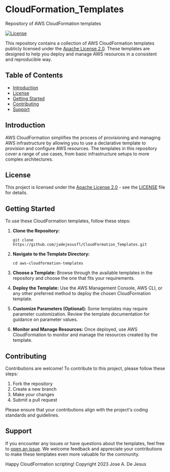 # CloudFormation_Templates
Repository of AWS CloudFormation templates

[![License](https://img.shields.io/badge/license-Apache%202.0-blue.svg)](https://opensource.org/licenses/Apache-2.0)

This repository contains a collection of AWS CloudFormation templates publicly licensed under the [Apache License 2.0](LICENSE). These templates are designed to help you deploy and manage AWS resources in a consistent and reproducible way.

## Table of Contents

- [Introduction](#introduction)
- [License](#license)
- [Getting Started](#getting-started)
- [Contributing](#contributing)
- [Support](#support)

## Introduction

AWS CloudFormation simplifies the process of provisioning and managing AWS infrastructure by allowing you to use a declarative template to provision and configure AWS resources. The templates in this repository cover a range of use cases, from basic infrastructure setups to more complex architectures.

## License

This project is licensed under the [Apache License 2.0](LICENSE) - see the [LICENSE](LICENSE) file for details.

## Getting Started

To use these CloudFormation templates, follow these steps:

1. **Clone the Repository:**
   ```
   git clone https://github.com/jadejesusfl/CloudFormation_Templates.git
   ```

2. **Navigate to the Template Directory:**
   ```
   cd aws-cloudformation-templates
   ```

3. **Choose a Template:**
   Browse through the available templates in the repository and choose the one that fits your requirements.

4. **Deploy the Template:**
   Use the AWS Management Console, AWS CLI, or any other preferred method to deploy the chosen CloudFormation template.

5. **Customize Parameters (Optional):**
   Some templates may require parameter customization. Review the template documentation for guidance on parameter values.

6. **Monitor and Manage Resources:**
   Once deployed, use AWS CloudFormation to monitor and manage the resources created by the template.

## Contributing

Contributions are welcome! To contribute to this project, please follow these steps:

1. Fork the repository
2. Create a new branch
3. Make your changes
4. Submit a pull request

Please ensure that your contributions align with the project's coding standards and guidelines.

## Support

If you encounter any issues or have questions about the templates, feel free to [open an issue](https://github.com/jadejesusfl/CloudFormation_Templates/issues). We welcome feedback and appreciate your contributions to make these templates even more valuable for the community.

Happy CloudFormation scripting!
Copyright 2023 Jose A. De Jesus
